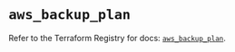 # `aws_backup_plan`

Refer to the Terraform Registry for docs: [`aws_backup_plan`](https://registry.terraform.io/providers/hashicorp/aws/5.63.1/docs/resources/backup_plan).
